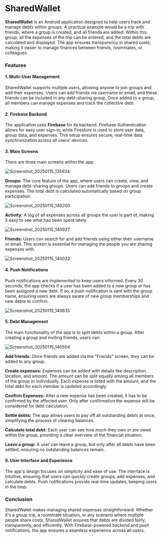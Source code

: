 # SharedWallet

**SharedWallet** is an Android application designed to help users track and manage debts within groups. A practical example would be a trip with friends, where a group is created, and all friends are added. Within this group, all the expenses of the trip can be entered, and the total debts are calculated and displayed. The app ensures transparency in shared costs, making it easier to manage finances between friends, roommates, or colleagues.

### Features

#### 1. Multi-User Management
SharedWallet supports multiple users, allowing anyone to join groups and add their expenses. Users can add friends via username or email, and these friends can be included in any debt-sharing group. Once added to a group, all members can manage expenses and track the collective debt.

#### 2. Firebase Backend
The application uses **Firebase** for its backend. Firebase Authentication allows for easy user sign-in, while Firestore is used to store user data, group data, and expenses. This setup ensures secure, real-time data synchronization across all users' devices.

#### 3. Main Screens
There are three main screens within the app:

![Screenshot_20250115_135634](https://github.com/user-attachments/assets/65830f75-f193-4815-903f-7c1bf73fdd69)

**Groups:** The core feature of the app, where users can create, view, and manage debt-sharing groups. Users can add friends to groups and create expenses. The total debt is calculated automatically based on group participation.

![Screenshot_20250115_140200](https://github.com/user-attachments/assets/34537b29-ffa0-42ef-87e1-7a0e06a6f9dc)

**Activity:** A log of all expenses across all groups the user is part of, making it easy to see what has been spent lately.

![Screenshot_20250115_140927](https://github.com/user-attachments/assets/3a5a25bf-61b0-41a6-9a8f-4f5314ed87d9)

**Friends:** Users can search for and add friends using either their username or email. This screen is essential for managing the people you are sharing expenses with.

![Screenshot_20250115_140022](https://github.com/user-attachments/assets/e4621671-bc60-4701-8890-a068f6e355d2)

#### 4. Push Notifications
Push notifications are implemented to keep users informed. Every 30 seconds, the app checks if a user has been added to a new group or has been assigned a new debt. If so, a push notification is sent with the group name, ensuring users are always aware of new group memberships and new debts to confirm.

![Screenshot_20250115_140635](https://github.com/user-attachments/assets/0dcfe58d-aab1-4063-a327-4ea5116a2806)

#### 5. Debt Management
The main functionality of the app is to split debts within a group. After creating a group and inviting friends, users can:

![Screenshot_20250115_140504](https://github.com/user-attachments/assets/d1b743c9-fc77-49b2-96d1-a34fc55a2bbf)

**Add friends:** Once friends are added via the "Friends" screen, they can be added to any group.

**Create expenses:** Expenses can be added with details like description, location, and amount. The amount can be split equally among all members of the group or individually. Each expense is listed with the amount, and the total debt for each member is updated accordingly.

**Confirm Expenses:** After a new expense has been created, it has to be confirmed by the affected user. Only after confirmation the expense will be considered for debt calculation.

**Settle debts:** The app allows users to pay off all outstanding debts at once, simplifying the process of clearing balances.

**Calculate total debt:** Each user can see how much they owe or are owed within the group, providing a clear overview of the financial situation.

**Leave a group:** A user can leave a group, but only after all debts have been settled, ensuring no outstanding balances remain.

#### 6. User Interface and Experience
The app's design focuses on simplicity and ease of use. The interface is intuitive, ensuring that users can quickly create groups, add expenses, and calculate debts. Push notifications provide real-time updates, keeping users in the loop.

### Conclusion

SharedWallet makes managing shared expenses straightforward. Whether it's a group trip, a roommate situation, or any scenario where multiple people share costs, SharedWallet ensures that debts are divided fairly, transparently, and efficiently. With Firebase-powered backend and push notifications, the app ensures a seamless experience across all users.
